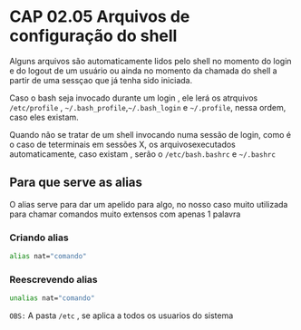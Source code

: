# CAP 02.05 Arquivos de configuração do shell

Alguns arquivos são automaticamente lidos pelo shell no momento do login e do logout de um usuário ou ainda no momento da chamada do shell a partir de uma sessçao que já tenha sido iniciada.

Caso o bash seja invocado durante um login , ele lerá os atrquivos `/etc/profile` , `~/.bash_profile`,`~/.bash_login` e `~/.profile`, nessa ordem, caso eles existam.

Quando não se tratar de um shell invocando numa sessão de login, como é o caso de  teterminais em sessões X, os arquivosexecutados automaticamente, caso existam , serão o `/etc/bash.bashrc` e `~/.bashrc`

## Para que serve as alias

O alias serve para dar um apelido para algo, no nosso caso muito utilizada para chamar comandos muito extensos com apenas 1 palavra

### Criando alias

```bash
alias nat="comando"
```

### Reescrevendo alias

```bash
unalias nat="comando"
```


`OBS:` A pasta `/etc` , se aplica a todos os usuarios do sistema